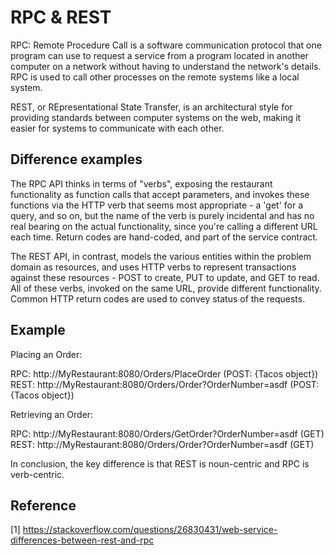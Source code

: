 # RPC & REST

RPC: Remote Procedure Call is a software communication protocol that one program can use to request a service from a program located in another computer on a network without having to understand the network's details. RPC is used to call other processes on the remote systems like a local system.

REST, or REpresentational State Transfer, is an architectural style for providing standards between computer systems on the web, making it easier for systems to communicate with each other.

## Difference examples

The RPC API thinks in terms of "verbs", exposing the restaurant functionality as function calls that accept parameters, and invokes these functions via the HTTP verb that seems most appropriate - a 'get' for a query, and so on, but the name of the verb is purely incidental and has no real bearing on the actual functionality, since you're calling a different URL each time. Return codes are hand-coded, and part of the service contract.

The REST API, in contrast, models the various entities within the problem domain as resources, and uses HTTP verbs to represent transactions against these resources - POST to create, PUT to update, and GET to read. All of these verbs, invoked on the same URL, provide different functionality. Common HTTP return codes are used to convey status of the requests.

## Example

Placing an Order:

RPC: http://MyRestaurant:8080/Orders/PlaceOrder (POST: {Tacos object})
REST: http://MyRestaurant:8080/Orders/Order?OrderNumber=asdf (POST: {Tacos object})

Retrieving an Order:

RPC: http://MyRestaurant:8080/Orders/GetOrder?OrderNumber=asdf (GET)
REST: http://MyRestaurant:8080/Orders/Order?OrderNumber=asdf (GET)

In conclusion, the key difference is that REST is noun-centric and RPC is verb-centric.

## Reference

[1] <https://stackoverflow.com/questions/26830431/web-service-differences-between-rest-and-rpc>
